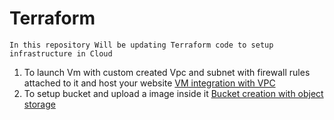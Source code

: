 # Terraform
```
In this repository Will be updating Terraform code to setup infrastructure in Cloud 
```
1. To launch Vm with custom created Vpc and subnet with firewall rules attached to it and host your website 
[VM integration with VPC](https://github.com/Adityanagraj/Terraform/blob/main/VM%20integration%20with%20VPC.tf)<br>
2. To setup bucket and upload a image inside it [Bucket creation with object storage](https://github.com/Adityanagraj/Terraform/blob/main/bucket-object.tf)



